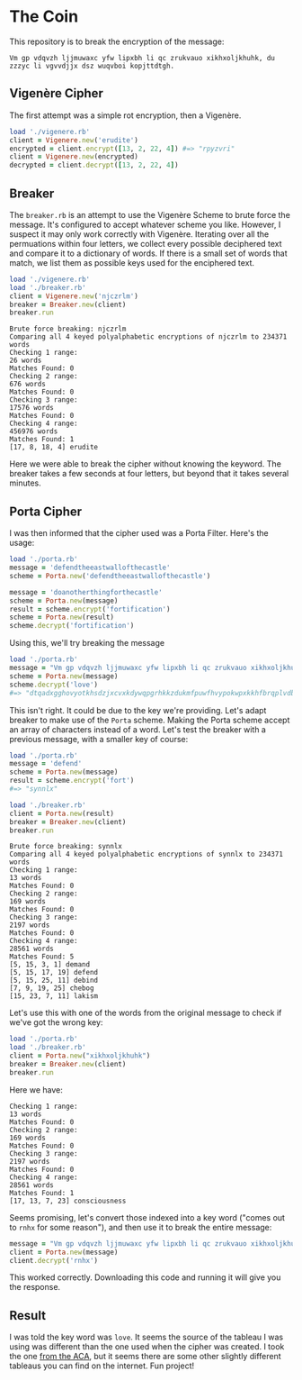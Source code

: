 # The Coin

This repository is to break the encryption of the message:

```
Vm gp vdqvzh ljjmuwaxc yfw lipxbh li qc zrukvauo xikhxoljkhuhk, du zzzyc li vgvvdjjx dsz wuqvboi kopjttdtgh.
```

## Vigenère Cipher

The first attempt was a simple rot encryption, then a Vigenère.

```ruby
load './vigenere.rb'
client = Vigenere.new('erudite')
encrypted = client.encrypt([13, 2, 22, 4]) #=> "rpyzvri"
client = Vigenere.new(encrypted)
decrypted = client.decrypt([13, 2, 22, 4])
```

## Breaker

The `breaker.rb` is an attempt to use the Vigenère Scheme to brute force the message. It's configured to accept whatever scheme you like. However, I suspect it may only work correctly with Vigenère. Iterating over all the permuations within four letters, we collect every possible deciphered text and compare it to a dictionary of words. If there is a small set of words that match, we list them as possible keys used for the enciphered text.

```ruby
load './vigenere.rb'
load './breaker.rb'
client = Vigenere.new('njczrlm')
breaker = Breaker.new(client)
breaker.run
```

```
Brute force breaking: njczrlm
Comparing all 4 keyed polyalphabetic encryptions of njczrlm to 234371 words
Checking 1 range:
26 words
Matches Found: 0
Checking 2 range:
676 words
Matches Found: 0
Checking 3 range:
17576 words
Matches Found: 0
Checking 4 range:
456976 words
Matches Found: 1
[17, 8, 18, 4] erudite
```

Here we were able to break the cipher without knowing the keyword. The breaker takes a few seconds at four letters, but beyond that it takes several minutes.

## Porta Cipher

I was then informed that the cipher used was a Porta Filter. Here's the usage:

```ruby
load './porta.rb'
message = 'defendtheeastwallofthecastle'
scheme = Porta.new('defendtheeastwallofthecastle')

message = 'doanotherthingforthecastle'
scheme = Porta.new(message)
result = scheme.encrypt('fortification')
scheme = Porta.new(result)
scheme.decrypt('fortification')
```

Using this, we'll try breaking the message

```ruby
load './porta.rb'
message = "Vm gp vdqvzh ljjmuwaxc yfw lipxbh li qc zrukvauo xikhxoljkhuhk du zzzyc li vgvvdjjx dsz wuqvboi kopjttdtgh"
scheme = Porta.new(message)
scheme.decrypt('love')
#=> "dtqadxgghovyotkhsdzjxcvxkdywqpgrhkkzdukmfpuwfhvypokwpxkkhfbrqplvdbnyodndhckbdvexphfybmneyo"
```

This isn't right. It could be due to the key we're providing. Let's adapt breaker to make use of the `Porta` scheme. Making the Porta scheme accept an array of characters instead of a word. Let's test the breaker with a previous message, with a smaller key of course:

```ruby
load './porta.rb'
message = 'defend'
scheme = Porta.new(message)
result = scheme.encrypt('fort')
#=> "synnlx"

load './breaker.rb'
client = Porta.new(result)
breaker = Breaker.new(client)
breaker.run
```

```
Brute force breaking: synnlx
Comparing all 4 keyed polyalphabetic encryptions of synnlx to 234371 words
Checking 1 range:
13 words
Matches Found: 0
Checking 2 range:
169 words
Matches Found: 0
Checking 3 range:
2197 words
Matches Found: 0
Checking 4 range:
28561 words
Matches Found: 5
[5, 15, 3, 1] demand
[5, 15, 17, 19] defend
[5, 15, 25, 11] debind
[7, 9, 19, 25] chebog
[15, 23, 7, 11] lakism
```

Let's use this with one of the words from the original message to check if we've got the wrong key:

```ruby
load './porta.rb'
load './breaker.rb'
client = Porta.new("xikhxoljkhuhk")
breaker = Breaker.new(client)
breaker.run
```

Here we have:

```
Checking 1 range:
13 words
Matches Found: 0
Checking 2 range:
169 words
Matches Found: 0
Checking 3 range:
2197 words
Matches Found: 0
Checking 4 range:
28561 words
Matches Found: 1
[17, 13, 7, 23] consciousness
```

Seems promising, let's convert those indexed into a key word ("comes out to `rnhx` for some reason"), and then use it to break the entire message:

```ruby
message = "Vm gp vdqvzh ljjmuwaxc yfw lipxbh li qc zrukvauo xikhxoljkhuhk du zzzyc li vgvvdjjx dsz wuqvboi kopjttdtgh"
client = Porta.new(message)
client.decrypt('rnhx')
```

This worked correctly. Downloading this code and running it will give you the response.

## Result

I was told the key word was `love`. It seems the source of the tableau I was using was different than the one used when the cipher was created. I took the one [from the ACA](https://www.cryptogram.org/downloads/aca.info/ciphers/Porta.pdf), but it seems there are some other slightly different tableaus you can find on the internet. Fun project!
